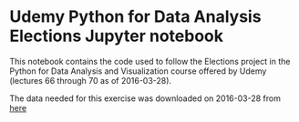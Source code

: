 # Udemy Python for Data Analysis Elections Jupyter notebook

This notebook contains the code used to follow the Elections project in the Python for Data Analysis and Visualization course offered by Udemy (lectures 66 through 70 as of 2016-03-28).

The data needed for this exercise was downloaded on 2016-03-28 from [here](https://www.dropbox.com/s/l29oppon2veaq4n/Election_Donor_Data.csv?dl=0)
